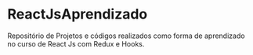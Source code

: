 # ReactJsAprendizado

  Repositório de Projetos e códigos realizados como forma de aprendizado no curso de React Js com Redux e Hooks.
